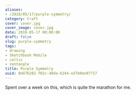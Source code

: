 ```yaml
---
aliases:
- /2018/05/17/purple-symmetry/
category: Craft
cover: cover.jpg
cover_image: cover.jpg
date: 2018-05-17 00:00:00
draft: false
slug: purple-symmetry
tags:
- drawing
- Sketchbook Mobile
- celtic
- zentangle
title: Purple Symmetry
uuid: 0d476282-f02c-48da-b244-a37b0ee97717
---
```


Spent over a week on this, which is quite the marathon for me.
<!--more-->